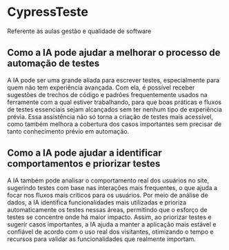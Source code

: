 # CypressTeste
Referente às aulas gestão e qualidade de software
## Como a IA pode ajudar a melhorar o processo de automação de testes

A IA pode ser uma grande aliada para escrever testes, especialmente para quem não tem experiência avançada. Com ela, é possível receber sugestões de trechos de código e padrões frequentemente usados na ferramente com a qual estiver trabalhando, para que boas práticas e fluxos de testes essenciais sejam alcançados sem ter nenhum tipo de experiência prévia. Essa assistência não só torna a criação de testes mais acessível, como também melhora a cobertura dos casos importantes sem precisar de tanto conhecimento prévio em automação.

## Como a IA pode ajudar a identificar comportamentos e priorizar testes

A IA também pode analisar o comportamento real dos usuários no site, sugerindo testes com base nas interações mais frequentes, o que ajuda a focar nos fluxos mais críticos para os usuários. Por meio de análise de dados, a IA identifica funcionalidades mais utilizadas e prioriza automaticamente os testes nessas áreas, permitindo que o esforço de testes se concentre onde há maior impacto. Assim, ao priorizar testes e sugerir casos importantes, a IA ajuda a manter a aplicação mais estável e confiável de acordo com o uso real dos visitantes, otimizando o tempo e recursos para validar as funcionalidades que realmente importam.

